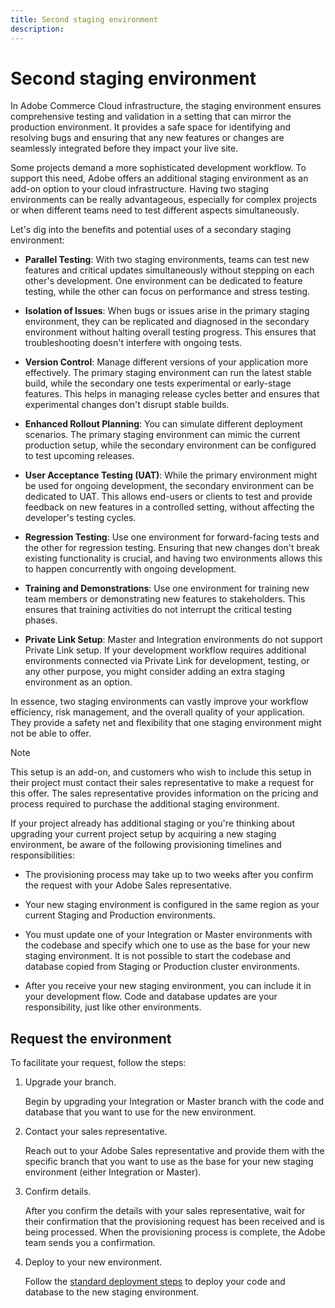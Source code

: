 ```yaml
---
title: Second staging environment
description:
---
```


# Second staging environment

In Adobe Commerce Cloud infrastructure, the staging environment ensures comprehensive testing and validation in a setting that can mirror the production environment. It provides a safe space for identifying and resolving bugs and ensuring that any new features or changes are seamlessly integrated before they impact your live site.

Some projects demand a more sophisticated development workflow. To support this need, Adobe offers an additional staging environment as an add-on option to your cloud infrastructure. Having two staging environments can be really advantageous, especially for complex projects or when different teams need to test different aspects simultaneously. 

Let's dig into the benefits and potential uses of a secondary staging environment:

- **Parallel Testing**: With two staging environments, teams can test new features and critical updates simultaneously without stepping on each other's development. One environment can be dedicated to feature testing, while the other can focus on performance and stress testing.

- **Isolation of Issues**: When bugs or issues arise in the primary staging environment, they can be replicated and diagnosed in the secondary environment without halting overall testing progress. This ensures that troubleshooting doesn't interfere with ongoing tests.

- **Version Control**: Manage different versions of your application more effectively. The primary staging environment can run the latest stable build, while the secondary one tests experimental or early-stage features. This helps in managing release cycles better and ensures that experimental changes don't disrupt stable builds.

- **Enhanced Rollout Planning**: You can simulate different deployment scenarios. The primary staging environment can mimic the current production setup, while the secondary environment can be configured to test upcoming releases.

- **User Acceptance Testing (UAT)**: While the primary environment might be used for ongoing development, the secondary environment can be dedicated to UAT. This allows end-users or clients to test and provide feedback on new features in a controlled setting, without affecting the developer's testing cycles.

- **Regression Testing**: Use one environment for forward-facing tests and the other for regression testing. Ensuring that new changes don't break existing functionality is crucial, and having two environments allows this to happen concurrently with ongoing development.

- **Training and Demonstrations**: Use one environment for training new team members or demonstrating new features to stakeholders. This ensures that training activities do not interrupt the critical testing phases.

- **Private Link Setup**: Master and Integration environments do not support Private Link setup. If your development workflow requires additional environments connected via Private Link for development, testing, or any other purpose, you might consider adding an extra staging environment as an option.

In essence, two staging environments can vastly improve your workflow efficiency, risk management, and the overall quality of your application. They provide a safety net and flexibility that one staging environment might not be able to offer.

>[!NOTE]
>
>This setup is an add-on, and customers who wish to include this setup in their project must contact their sales representative to make a request for this offer. The sales representative provides information on the pricing and process required to purchase the additional staging environment.

If your project already has additional staging or you're thinking about upgrading your current project setup by acquiring a new staging environment, be aware of the following provisioning timelines and responsibilities:

- The provisioning process may take up to two weeks after you confirm the request with your Adobe Sales representative.

- Your new staging environment is configured in the same region as your current Staging and Production environments.

- You must update one of your Integration or Master environments with the codebase and specify which one to use as the base for your new staging environment. It is not possible to start the codebase and database copied from Staging or Production cluster environments.

- After you receive your new staging environment, you can include it in your development flow. Code and database updates are your responsibility, just like other environments.

## Request the environment

To facilitate your request, follow the steps:

1. Upgrade your branch.

   Begin by upgrading your Integration or Master branch with the code and database that you want to use for the new environment.

1. Contact your sales representative.

   Reach out to your Adobe Sales representative and provide them with the specific branch that you want to use as the base for your new staging environment (either Integration or Master).

1. Confirm details.

   After you confirm the details with your sales representative, wait for their confirmation that the provisioning request has been received and is being processed. When the provisioning process is complete, the Adobe team sends you a confirmation.

1. Deploy to your new environment.

   Follow the [standard deployment steps](../deploy/staging-production.md) to deploy your code and database to the new staging environment.
